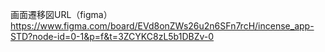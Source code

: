 画面遷移図URL（figma）
https://www.figma.com/board/EVd8onZWs26u2n6SFn7rcH/incense_app-STD?node-id=0-1&p=f&t=3ZCYKC8zL5b1DBZv-0
